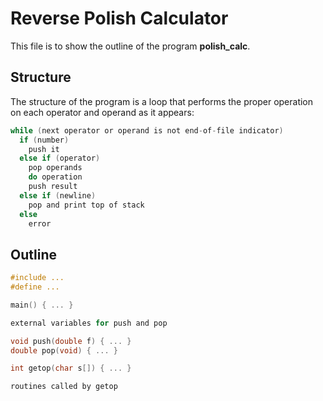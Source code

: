 # Reverse Polish Calculator

This file is to show the outline of the program **polish_calc**.

## Structure

The structure of the program is a loop that performs the proper operation on each operator and operand as it appears:

```c
while (next operator or operand is not end-of-file indicator)
  if (number)
    push it
  else if (operator)
    pop operands
    do operation
    push result
  else if (newline)
    pop and print top of stack
  else
    error
```

## Outline

```c
#include ...
#define ...

main() { ... }

external variables for push and pop

void push(double f) { ... }
double pop(void) { ... }

int getop(char s[]) { ... }

routines called by getop
```
